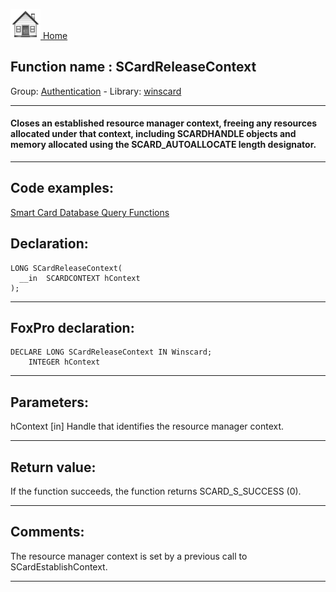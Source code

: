 [<img src="../../images/home.png"> Home ](https://github.com/VFPX/Win32API)  

## Function name : SCardReleaseContext
Group: [Authentication](../../functions_group.md#Authentication)  -  Library: [winscard](../../Libraries.md#winscard)  
***  


#### Closes an established resource manager context, freeing any resources allocated under that context, including SCARDHANDLE objects and memory allocated using the SCARD_AUTOALLOCATE length designator.

***  


## Code examples:
[Smart Card Database Query Functions](../../samples/sample_539.md)  

## Declaration:
```foxpro  
LONG SCardReleaseContext(
  __in  SCARDCONTEXT hContext
);  
```  
***  


## FoxPro declaration:
```foxpro  
DECLARE LONG SCardReleaseContext IN Winscard;
	INTEGER hContext  
```  
***  


## Parameters:
hContext [in] 
Handle that identifies the resource manager context.
  
***  


## Return value:
If the function succeeds, the function returns SCARD_S_SUCCESS (0).  
***  


## Comments:
The resource manager context is set by a previous call to SCardEstablishContext.  
  
***  

